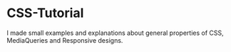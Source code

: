 # CSS-Tutorial
I made small examples and explanations about general properties of CSS, MediaQueries and Responsive designs.
